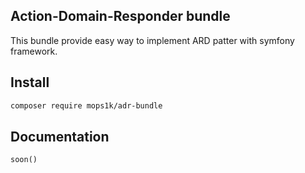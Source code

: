 ## Action-Domain-Responder bundle
This bundle provide easy way to implement ARD patter with symfony framework.

## Install
```bash
composer require mops1k/adr-bundle
```

## Documentation
`soon()`

